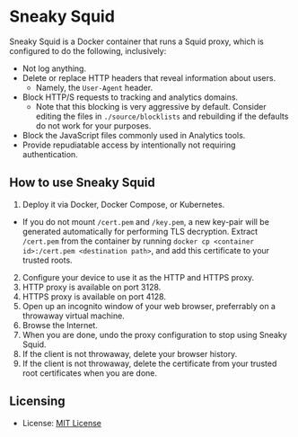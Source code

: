 # Sneaky Squid

Sneaky Squid is a Docker container that runs a Squid proxy, which is configured
to do the following, inclusively:

- Not log anything.
- Delete or replace HTTP headers that reveal information about users.
  - Namely, the `User-Agent` header.
- Block HTTP/S requests to tracking and analytics domains.
  - Note that this blocking is very aggressive by default. Consider editing
    the files in `./source/blocklists` and rebuilding if the defaults do not
    work for your purposes.
- Block the JavaScript files commonly used in Analytics tools.
- Provide repudiatable access by intentionally not requiring authentication.

## How to use Sneaky Squid

1. Deploy it via Docker, Docker Compose, or Kubernetes.
  - If you do not mount `/cert.pem` and `/key.pem`, a new key-pair will be
    generated automatically for performing TLS decryption. Extract `/cert.pem`
    from the container by running
    `docker cp <container id>:/cert.pem <destination path>`, and add this
    certificate to your trusted roots.
2. Configure your device to use it as the HTTP and HTTPS proxy.
  1. HTTP proxy is available on port 3128.
  2. HTTPS proxy is available on port 4128.
3. Open up an incognito window of your web browser, preferrably on a
   throwaway virtual machine.
4. Browse the Internet.
5. When you are done, undo the proxy configuration to stop using Sneaky Squid.
6. If the client is not throwaway, delete your browser history.
7. If the client is not throwaway, delete the certificate from your trusted
   root certificates when you are done.
   
## Licensing
* License: [MIT License](https://mit-license.org/)
